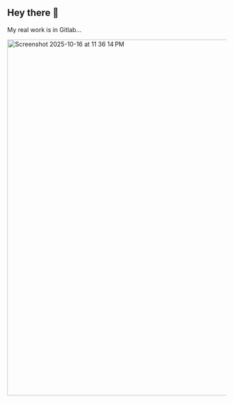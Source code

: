 ## Hey there 👋

My real work is in Gitlab...

<img width="1505" height="817" alt="Screenshot 2025-10-16 at 11 36 14 PM" src="https://github.com/user-attachments/assets/a1caf997-2cfd-4f87-8edd-71197d298f5c" />
